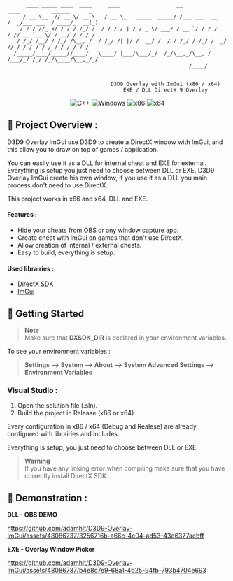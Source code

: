 ```
      ____ _____ ____  ____     ____                  __               ____          ______      _ 
     / __ \__  // __ \/ __ \   / __ \_   _____  _____/ /___ ___  __   /  _/___ ___  / ____/_  __(_)
    / / / //_ </ / / / /_/ /  / / / / | / / _ \/ ___/ / __ `/ / / /   / // __ `__ \/ / __/ / / / /
   / /_/ /__/ / /_/ /\__, /  / /_/ /| |/ /  __/ /  / / /_/ / /_/ /  _/ // / / / / / /_/ / /_/ / /
  /_____/____/_____//____/   \____/ |___/\___/_/  /_/\__,_/\__, /  /___/_/ /_/ /_/\____/\__,_/_/ 
                                                          /____/                              
                                                                    
                                                                    
                                 D3D9 Overlay with ImGui (x86 / x64)
                                     EXE / DLL DirectX 9 Overlay
```
<p align="center">
    <img src="https://img.shields.io/badge/language-C%2B%2B-%23f34b7d.svg?style=for-the-badge&logo=appveyor" alt="C++">
    <img src="https://img.shields.io/badge/platform-Windows-0078d7.svg?style=for-the-badge&logo=appveyor" alt="Windows">
    <img src="https://img.shields.io/badge/arch-x86-red.svg?style=for-the-badge&logo=appveyor" alt="x86">
    <img src="https://img.shields.io/badge/arch-x64-green.svg?style=for-the-badge&logo=appveyor" alt="x64">
</p>

## :open_book: Project Overview :

D3D9 Overlay ImGui use D3D9 to create a DirectX window with ImGui, and this allow you to draw on top of games / application.

You can easily use it as a DLL for internal cheat and EXE for external. Everything is setup you just need to choose between DLL or EXE. D3D9 Overlay ImGui create his own window, if you use it as a DLL you main process don't need to use DirectX.

This project works in x86 and x64, DLL and EXE.

#### Features :

- Hide your cheats from OBS or any window capture app.
- Create cheat with ImGui on games that don't use DirectX.
- Allow creation of internal / external cheats.
- Easy to build, everything is setup.

#### Used librairies :

- [DirectX SDK](https://www.microsoft.com/en-us/download/details.aspx?id=6812)
- [ImGui](https://github.com/ocornut/imgui)

## :rocket: Getting Started

> **Note** <br>
> Make sure that **DXSDK_DIR** is declared in your environment variables.

To see your environment variables :

> **Settings --> System --> About --> System Advanced Settings --> Environment Variables**

### Visual Studio :

1. Open the solution file (.sln).
2. Build the project in Release (x86 or x64)

Every configuration in x86 / x64 (Debug and Realese) are already configured with librairies and includes.

Everything is setup, you just need to choose between DLL or EXE.

> **Warning** <br>
> If you have any linking error when compiling make sure that you have correctly install DirectX SDK.

## 🧪 Demonstration :

**DLL - OBS DEMO**

https://github.com/adamhlt/D3D9-Overlay-ImGui/assets/48086737/3256716b-a66c-4e04-ad53-43e6377aebff

**EXE - Overlay Window Picker**

https://github.com/adamhlt/D3D9-Overlay-ImGui/assets/48086737/b4e8c7e9-68a1-4b25-94fb-793b4704e693
